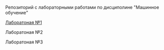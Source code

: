Репозиторий с лабораторными работами по дисциполине "Машинное обучение"

[Лаборатоная №1](./Lab1)

Лаборатоная №2

Лаборатоная №3
